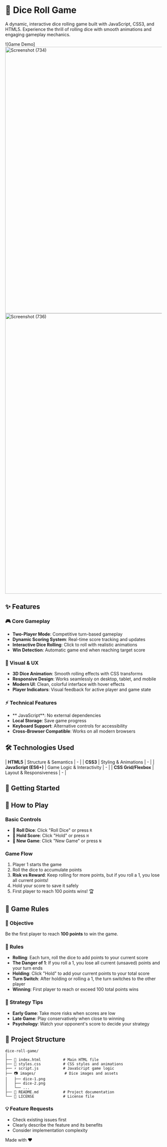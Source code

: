 # 🎲 Dice Roll Game

A dynamic, interactive dice rolling game built with JavaScript, CSS3, and HTML5. Experience the thrill of rolling dice with smooth animations and engaging gameplay mechanics.

![Game Demo]<img width="1875" height="856" alt="Screenshot (734)" src="https://github.com/user-attachments/assets/9cf73b29-9359-4ddb-bebf-3d2cbb1de7e8" />
<img width="1876" height="901" alt="Screenshot (736)" src="https://github.com/user-attachments/assets/58ddda72-d418-410a-9b83-cd833bef0283" />

## ✨ Features

### 🎮 Core Gameplay
- **Two-Player Mode**: Competitive turn-based gameplay
- **Dynamic Scoring System**: Real-time score tracking and updates
- **Interactive Dice Rolling**: Click to roll with realistic animations
- **Win Detection**: Automatic game end when reaching target score

### 🎨 Visual & UX
- **3D Dice Animation**: Smooth rolling effects with CSS transforms
- **Responsive Design**: Works seamlessly on desktop, tablet, and mobile
- **Modern UI**: Clean, colorful interface with hover effects
- **Player Indicators**: Visual feedback for active player and game state

### ⚡ Technical Features
- ** JavaScript**: No external dependencies
- **Local Storage**: Save game progress
- **Keyboard Support**: Alternative controls for accessibility
- **Cross-Browser Compatible**: Works on all modern browsers

## 🛠️ Technologies Used
| **HTML5** | Structure & Semantics | - |
| **CSS3** | Styling & Animations | - |
| **JavaScript (ES6+)** | Game Logic & Interactivity | - |
| **CSS Grid/Flexbox** | Layout & Responsiveness | - |

## 🚦 Getting Started

## 🎯 How to Play

### Basic Controls
- **🎲 Roll Dice**: Click "Roll Dice" or press `R`
- **💾 Hold Score**: Click "Hold" or press `H` 
- **🔄 New Game**: Click "New Game" or press `N`

### Game Flow
1. Player 1 starts the game
2. Roll the dice to accumulate points
3. **Risk vs Reward**: Keep rolling for more points, but if you roll a 1, you lose all current points!
4. Hold your score to save it safely
5. First player to reach 100 points wins! 🏆

## 📖 Game Rules

### 🎯 Objective
Be the first player to reach **100 points** to win the game.

### 📜 Rules
- **Rolling**: Each turn, roll the dice to add points to your current score
- **The Danger of 1**: If you roll a 1, you lose all current (unsaved) points and your turn ends
- **Holding**: Click "Hold" to add your current points to your total score
- **Turn Switch**: After holding or rolling a 1, the turn switches to the other player
- **Winning**: First player to reach or exceed 100 total points wins

### 🎲 Strategy Tips
- **Early Game**: Take more risks when scores are low
- **Late Game**: Play conservatively when close to winning
- **Psychology**: Watch your opponent's score to decide your strategy

## 📁 Project Structure

```
dice-roll-game/
│
├── 📄 index.html          # Main HTML file
├── 🎨 styles.css          # CSS styles and animations
├── ⚡ script.js           # JavaScript game logic
├── 📷 images/             # Dice images and assets
│   ├── dice-1.png
│   ├── dice-2.png
│   └── ...
├── 📖 README.md           # Project documentation
└── 📄 LICENSE             # License file
```


### 💡 Feature Requests
- Check existing issues first
- Clearly describe the feature and its benefits
- Consider implementation complexity


Made with ❤️ 
